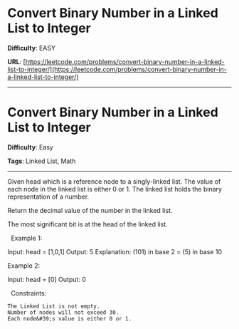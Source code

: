 # Convert Binary Number in a Linked List to Integer

**Difficulty**: EASY

**URL**: [https://leetcode.com/problems/convert-binary-number-in-a-linked-list-to-integer/](https://leetcode.com/problems/convert-binary-number-in-a-linked-list-to-integer/)

---

# Convert Binary Number in a Linked List to Integer

**Difficulty**: Easy

**Tags**: Linked List, Math

---

Given head which is a reference node to a singly-linked list. The value of each node in the linked list is either 0 or 1. The linked list holds the binary representation of a number.

Return the decimal value of the number in the linked list.

The most significant bit is at the head of the linked list.

&nbsp;
Example 1:


Input: head = [1,0,1]
Output: 5
Explanation: (101) in base 2 = (5) in base 10


Example 2:


Input: head = [0]
Output: 0


&nbsp;
Constraints:


	The Linked List is not empty.
	Number of nodes will not exceed 30.
	Each node&#39;s value is either 0 or 1.



